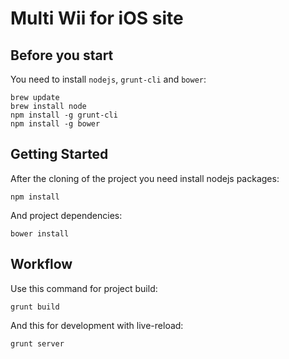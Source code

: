 # Multi Wii for iOS site

## Before you start

You need to install `nodejs`, `grunt-cli` and `bower`:

```shell
brew update
brew install node
npm install -g grunt-cli
npm install -g bower
```

## Getting Started

After the cloning of the project you need install nodejs packages:

```shell
npm install
```
And project dependencies:

```shell
bower install
```

## Workflow

Use this command for project build:

```shell
grunt build
```

And this for development with live-reload:

```shell
grunt server
```
